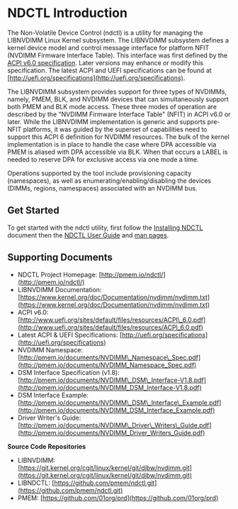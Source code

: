 # NDCTL Introduction

The Non-Volatile Device Control \(ndctl\) is a utility for managing the LIBNVDIMM Linux Kernel subsystem. The LIBNVDIMM subsystem defines a kernel device model and control message interface for platform NFIT \(NVDIMM Firmware Interface Table\). This interface was first defined by the [ACPI v6.0 specification](http://www.uefi.org/sites/default/files/resources/ACPI_6.0.pdf). Later versions may enhance or modify this specification. The latest ACPI and UEFI specifications can be found at [http://uefi.org/specifications](http://uefi.org/specifications).

The LIBNVDIMM subsystem provides support for three types of NVDIMMs, namely, PMEM, BLK, and NVDIMM devices that can simultaneously support both PMEM and BLK mode access. These three modes of operation are described by the "NVDIMM Firmware Interface Table" \(NFIT\) in ACPI v6.0 or later. While the LIBNVDIMM implementation is generic and supports pre-NFIT platforms, it was guided by the superset of capabilities need to support this ACPI 6 definition for NVDIMM resources. The bulk of the kernel implementation is in place to handle the case where DPA accessible via PMEM is aliased with DPA accessible via BLK. When that occurs a LABEL is needed to reserve DPA for exclusive access via one mode a time.

Operations supported by the tool include provisioning capacity \(namespaces\), as well as enumerating/enabling/disabling the devices \(DIMMs, regions, namespaces\) associated with an NVDIMM bus.

## Get Started

To get started with the ndctl utility, first follow the [Installing NDCTL](installing-ndctl.md) document then the [NDCTL User Guide](https://docs.pmem.io/ndctl-user-guide/) and [man pages](https://docs.pmem.io/ndctl-user-guide/man-pages).

## **Supporting Documents**

* NDCTL Project Homepage: [http://pmem.io/ndctl/](http://pmem.io/ndctl/)
* LIBNVDIMM Documentation: [https://www.kernel.org/doc/Documentation/nvdimm/nvdimm.txt](https://www.kernel.org/doc/Documentation/nvdimm/nvdimm.txt)
* ACPI v6.0: [http://www.uefi.org/sites/default/files/resources/ACPI\_6.0.pdf](http://www.uefi.org/sites/default/files/resources/ACPI_6.0.pdf) 
* Latest ACPI & UEFI Specifications: [http://uefi.org/specifications](http://uefi.org/specifications)
* NVDIMM Namespace: [http://pmem.io/documents/NVDIMM\_Namespace\_Spec.pdf](http://pmem.io/documents/NVDIMM_Namespace_Spec.pdf) 
* DSM Interface Specification \(v1.8\): [http://pmem.io/documents/NVDIMM\_DSM\_Interface-V1.8.pdf](http://pmem.io/documents/NVDIMM_DSM_Interface-V1.8.pdf)
* DSM Interface Example: [http://pmem.io/documents/NVDIMM\_DSM\_Interface\_Example.pdf](http://pmem.io/documents/NVDIMM_DSM_Interface_Example.pdf) 
* Driver Writer's Guide: [http://pmem.io/documents/NVDIMM\_Driver\_Writers\_Guide.pdf](http://pmem.io/documents/NVDIMM_Driver_Writers_Guide.pdf)

**Source Code Repositories**

* LIBNVDIMM: [https://git.kernel.org/cgit/linux/kernel/git/djbw/nvdimm.git](https://git.kernel.org/cgit/linux/kernel/git/djbw/nvdimm.git) 
* LIBNDCTL: [https://github.com/pmem/ndctl.git](https://github.com/pmem/ndctl.git) 
* PMEM: [https://github.com/01org/prd](https://github.com/01org/prd)

